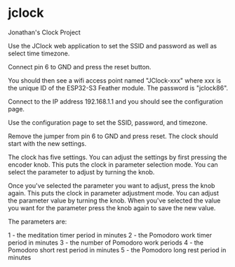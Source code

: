 # jclock
Jonathan's Clock Project

Use the JClock web application to set the SSID and password as well as select
time timezone.

Connect pin 6 to GND and press the reset button.

You should then see a wifi access point named "JClock-xxx" where xxx is the unique ID
of the ESP32-S3 Feather module. The password is "jclock86".

Connect to the IP address 192.168.1.1 and you should see the configuration page.

Use the configuration page to set the SSID, password, and timezone.

Remove the jumper from pin 6 to GND and press reset. The clock should start with
the new settings.

The clock has five settings. You can adjust the settings by first pressing the
encoder knob. This puts the clock in parameter selection mode. You can select
the parameter to adjust by turning the knob.

Once you've selected the parameter you want to adjust, press the knob again.
This puts the clock in parameter adjustment mode. You can adjust the parameter
value by turning the knob. When you've selected the value you want for the
parameter press the knob again to save the new value.

The parameters are:

1 - the meditation timer period in minutes
2 - the Pomodoro work timer period in minutes
3 - the number of Pomodoro work periods
4 - the Pomodoro short rest period in minutes
5 - the Pomodoro long rest period in minutes